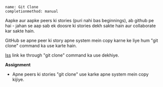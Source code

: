 ```ngMeta
name: Git Clone
completionmethod: manual
```

Aapke aur aapke peers ki stories (puri nahi bas beginnings), ab github pe hai - jahan se aap sab ek doosre ki stories dekh sakte hain aur collaborate kar sakte hain.

GitHub se apne peer ki story apne system mein copy karne ke liye hum "git clone" command ka use karte hain.

[Iss](https://git-scm.com/book/en/v2/Git-Basics-Getting-a-Git-Repository) link ke through "git clone" command ka use dekhiye.

**Assignment**

- Apne peers ki stories "git clone" use karke apne system mein copy kijiye.

